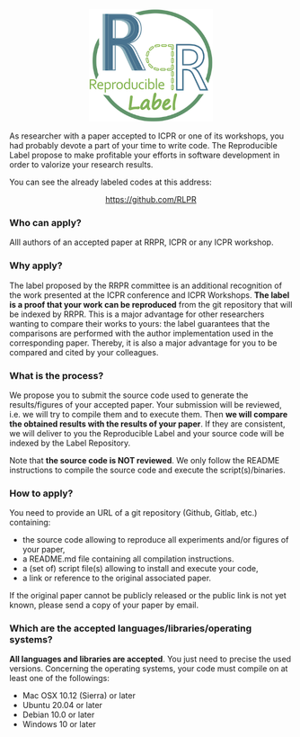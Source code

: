 <p align="center"><img alt="RLPR Logo" height="200" src="/logoRLPR.png" /></p>

As researcher with a paper accepted to ICPR or one of its workshops, you had probably devote a part of your time to write code. The Reproducible Label propose to make profitable your efforts in software development in order to valorize your research results.

You can see the already labeled codes at this address:

<p align="center"><a href="https://github.com/RLPR">https://github.com/RLPR</a></p>

### Who can apply?

Alll authors of an accepted paper at RRPR, ICPR or any ICPR workshop.

### Why apply?

The label proposed by the RRPR committee is an additional recognition of the work presented at the ICPR conference and ICPR Workshops. **The label is a proof that your work can be reproduced** from the git repository that will be indexed by RRPR. This is a major advantage for other researchers wanting to compare their works to yours: the label guarantees that the comparisons are performed with the author implementation used in the corresponding paper. Thereby, it is also a major advantage for you to be compared and cited by your colleagues.

### What is the process?

We propose you to submit the source code used to generate the results/figures of your accepted paper. Your submission will be reviewed, i.e. we will try to compile them and to execute them. Then **we will compare the obtained results with the results of your paper**. If they are consistent, we will deliver to you the Reproducible Label and your source code will be indexed by the Label Repository.

Note that **the source code is NOT reviewed**. We only follow the README instructions to compile the source code and execute the script(s)/binaries.

### How to apply?

You need to provide an URL of a git repository (Github, Gitlab, etc.) containing:

- the source code allowing to reproduce all experiments and/or figures of your paper,
- a README.md file containing all compilation instructions.
- a (set of) script file(s) allowing to install and execute your code,
- a link or reference to the original associated paper.

If the original paper cannot be publicly released or the public link is not yet known, please send a copy of your paper by email.

### Which are the accepted languages/libraries/operating systems?

**All languages and libraries are accepted**. You just need to precise the used versions.
Concerning the operating systems, your code must compile on at least one of the followings:

- Mac OSX 10.12 (Sierra) or later
- Ubuntu 20.04 or later
- Debian 10.0 or later
- Windows 10 or later
